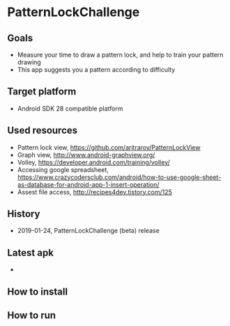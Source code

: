 # PatternLockChallenge

## Goals
- Measure your time to draw a pattern lock, and help to train your pattern drawing
- This app suggests you a pattern according to difficulty

## Target platform
- Android SDK 28 compatible platform

## Used resources
- Pattern lock view, https://github.com/aritraroy/PatternLockView
- Graph view, http://www.android-graphview.org/
- Volley, https://developer.android.com/training/volley/
- Accessing google spreadsheet, https://www.crazycodersclub.com/android/how-to-use-google-sheet-as-database-for-android-app-1-insert-operation/
- Assest file access, http://recipes4dev.tistory.com/125

## History
- 2019-01-24, PatternLockChallenge (beta) release

## Latest apk
- 

## How to install


## How to run








